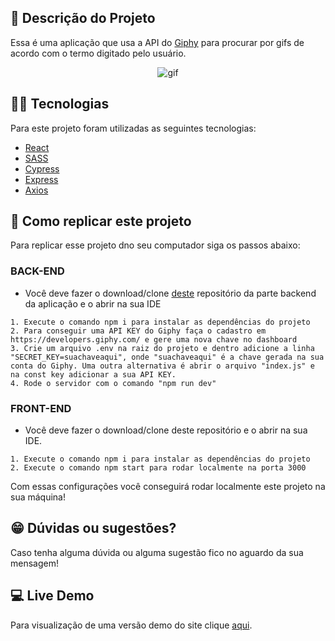 ## :ledger: Descrição do Projeto

Essa é uma aplicação que usa a API do [Giphy](https://giphy.com/) para procurar por gifs de acordo com o termo digitado pelo usuário.

<p align="center">
<img alt="gif" src="https://media3.giphy.com/media/nE0RX5y5KAtf3tZSOa/giphy.gif?cid=790b76112fa6720521f27f25e9945de4af3d80d229a6046f&rid=giphy.gif&ct=g" />
</p>

## :man_technologist: Tecnologias

Para este projeto foram utilizadas as seguintes tecnologias:

- [React](https://pt-br.reactjs.org/)
- [SASS](https://sass-lang.com/)
- [Cypress](https://www.cypress.io/)
- [Express](https://expressjs.com/pt-br/)
- [Axios](https://axios-http.com/ptbr/docs/intro)

## :dvd: Como replicar este projeto

Para replicar esse projeto dno seu computador siga os passos abaixo:

### BACK-END

- Você deve fazer o download/clone [deste](https://github.com/rodhenr/GIF-Search-BackEnd) repositório da parte backend da aplicação e o abrir na sua IDE

```
1. Execute o comando npm i para instalar as dependências do projeto
2. Para conseguir uma API KEY do Giphy faça o cadastro em https://developers.giphy.com/ e gere uma nova chave no dashboard
3. Crie um arquivo .env na raiz do projeto e dentro adicione a linha "SECRET_KEY=suachaveaqui", onde "suachaveaqui" é a chave gerada na sua conta do Giphy. Uma outra alternativa é abrir o arquivo "index.js" e na const key adicionar a sua API KEY.
4. Rode o servidor com o comando "npm run dev"
```

### FRONT-END

- Você deve fazer o download/clone deste repositório e o abrir na sua IDE.

```
1. Execute o comando npm i para instalar as dependências do projeto
2. Execute o comando npm start para rodar localmente na porta 3000
```

Com essas configurações você conseguirá rodar localmente este projeto na sua máquina!

## :grin: Dúvidas ou sugestões?

Caso tenha alguma dúvida ou alguma sugestão fico no aguardo da sua mensagem!

## :computer: Live Demo

Para visualização de uma versão demo do site clique [aqui](https://rodhenr.github.io/GIF-Search-FrontEnd/).
